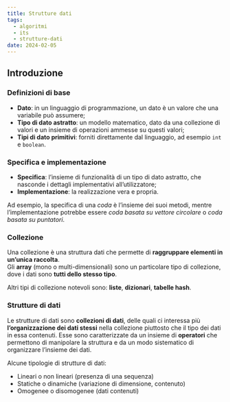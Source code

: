 ```yaml
---
title: Strutture dati
tags:
  - algoritmi
  - its
  - strutture-dati
date: 2024-02-05
---
```

## Introduzione

### Definizioni di base

- **Dato**: in un linguaggio di programmazione, un dato è un valore che una variabile può assumere;
- **Tipo di dato astratto**: un modello matematico, dato da una collezione di valori e un insieme di operazioni ammesse su questi valori;
- **Tipi di dato primitivi**: forniti direttamente dal linguaggio, ad esempio `int` e `boolean`.

### Specifica e implementazione

- **Specifica**: l’insieme di funzionalità di un tipo di dato astratto, che nasconde i dettagli implementativi all’utilizzatore;
- **Implementazione**: la realizzazione vera e propria.

Ad esempio, la specifica di una *coda* è l’insieme dei suoi metodi, mentre l’implementazione potrebbe essere *coda basata su vettore circolare* o *coda basata su puntatori*.

### Collezione

Una collezione è una struttura dati che permette di **raggruppare elementi in un’unica raccolta**.<br>
Gli **array** (mono o multi-dimensionali) sono un particolare tipo di
collezione, dove i dati sono **tutti dello stesso tipo**.

Altri tipi di collezione notevoli sono: **liste**, **dizionari**, **tabelle hash**.

### Strutture di dati

Le strutture di dati sono **collezioni di dati**, delle quali ci interessa più **l’organizzazione dei dati stessi** nella collezione piuttosto che il tipo dei dati in essa contenuti. Esse sono caratterizzate da un insieme di **operatori** che permettono di manipolare la struttura e da un modo sistematico di organizzare l’insieme dei dati.

Alcune tipologie di strutture di dati:
- Lineari o non lineari (presenza di una sequenza)
- Statiche o dinamiche (variazione di dimensione, contenuto)
- Omogenee o disomogenee (dati contenuti)
